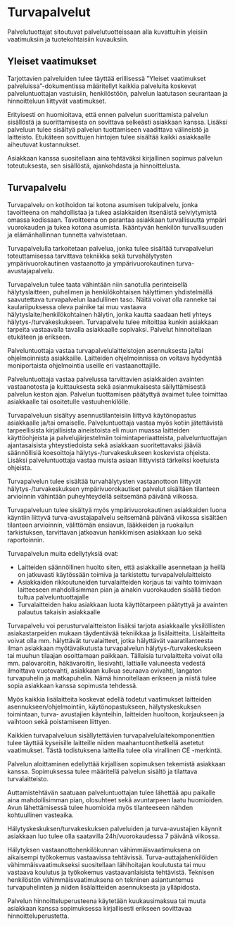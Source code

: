 # Turvapalvelut 
Palvelutuottajat sitoutuvat palvelutuotteissaan alla kuvattuihin yleisiin vaatimuksiin ja tuotekohtaisiin kuvauksiin.


## Yleiset vaatimukset

Tarjottavien palveluiden tulee täyttää erillisessä ”Yleiset vaatimukset palveluissa”-dokumentissa määritellyt kaikkia palveluita koskevat palveluntuottajan vastuisiin, henkilöstöön, palvelun laatutason seurantaan ja hinnoitteluun liittyvät vaatimukset.

Erityisesti on huomioitava, että ennen palvelun suorittamista palvelun sisällöstä ja suorittamisesta on sovittava selkeästi asiakkaan kanssa. Lisäksi palveluun tulee sisältyä palvelun tuottamiseen vaadittava välineistö ja laitteisto. Etukäteen sovittujen hintojen tulee sisältää kaikki asiakkaalle aiheutuvat kustannukset.

Asiakkaan kanssa suositellaan aina tehtäväksi kirjallinen sopimus palvelun toteutuksesta, sen sisällöstä, ajankohdasta ja hinnoittelusta.

## Turvapalvelu

Turvapalvelu on kotihoidon tai kotona asumisen tukipalvelu, jonka tavoitteena on mahdollistaa ja tukea asiakkaiden itsenäistä selviytymistä omassa kodissaan. Tavoitteena on parantaa asiakkaan turvallisuutta ympäri vuorokauden ja tukea kotona asumista. Ikääntyvän henkilön turvallisuuden ja elämänhallinnan tunnetta vahvistetaan.

Turvapalvelulla tarkoitetaan palvelua, jonka tulee sisältää turvapalvelun toteuttamisessa tarvittava tekniikka sekä turvahälytysten ympärivuorokautinen vastaanotto ja ympärivuorokautinen turva-avustajapalvelu.

Turvapalvelun tulee taata vähintään niin sanotulla perinteisellä hälytyslaitteen, puhelimen ja henkilökohtaisen hälyttimen yhdistelmällä saavutettava turvapalvelun laadullinen taso. Näitä voivat olla ranneke tai kaulariipuksessa oleva painike tai muu vastaava hälytyslaite/henkilökohtainen hälytin, jonka kautta saadaan heti yhteys hälytys-/turvakeskukseen. Turvapalvelu tulee mitoittaa kunkin asiakkaan tarpeita vastaavalla tavalla asiakkaalle sopivaksi. Palvelut hinnoitellaan etukäteen ja erikseen.

Palveluntuottaja vastaa turvapalvelulaitteistojen asennuksesta ja/tai ohjelmoinnista asiakkaille. Laitteiden ohjelmoinnissa on voitava hyödyntää moniportaista ohjelmointia useille eri vastaanottajille.

Palveluntuottaja vastaa palvelussa tarvittavien asiakkaiden avainten vastaanotosta ja kuittauksesta sekä asianmukaisesta säilyttämisestä palvelun keston ajan.  Palvelun tuottamisen päätyttyä avaimet tulee toimittaa asiakkaalle tai osoitetulle vastuuhenkilölle.

Turvapalveluun sisältyy asennustilanteisiin liittyvä käytönopastus asiakkaalle ja/tai omaiselle. Palveluntuottaja vastaa myös kotiin jätettävistä tarpeellisista kirjallisista aineistoista eli muun muassa laitteiden käyttöohjeista ja palvelujärjestelmän toimintaperiaatteista, palveluntuottajan ajantasaisista yhteystiedoista sekä asiakkaan suoritettavaksi jääviä säännöllisiä koesoittoja hälytys-/turvakeskukseen koskevista ohjeista. Lisäksi palveluntuottaja vastaa muista asiaan liittyvistä tärkeiksi koetuista ohjeista.

Turvapalvelun tulee sisältää turvahälytysten vastaanottoon liittyvät hälytys-/turvakeskuksen ympärivuorokautiset palvelut sisältäen tilanteen arvioinnin vähintään puheyhteydellä seitsemänä päivänä viikossa.

Turvapalveluun tulee sisältyä myös ympärivuorokautinen asiakkaiden luona käyntiin liittyvä turva-avustajapalvelu seitsemänä päivänä viikossa sisältäen tilanteen arvioinnin, välittömän ensiavun, lääkkeiden ja ruokailun tarkistuksen, tarvittavan jatkoavun hankkimisen asiakkaan luo sekä raportoinnin.

Turvapalvelun muita edellytyksiä ovat:

* Laitteiden säännöllinen huolto siten, että asiakkaille asennetaan ja heillä on jatkuvasti käytössään toimiva ja tarkistettu turvapalvelulaitteisto
* Asiakkaiden rikkoutuneiden turvalaitteiden korjaus tai vaihto toimivaan laitteeseen mahdollisimman pian ja ainakin vuorokauden sisällä tiedon tultua palveluntuottajalle
* Turvalaitteiden haku asiakkaan luota käyttötarpeen päätyttyä ja avainten palautus takaisin asiakkaalle

Turvapalvelu voi perusturvalaitteiston lisäksi tarjota asiakkaalle yksilöllisten asiakastarpeiden mukaan täydentävää tekniikkaa ja lisälaitteita. Lisälaitteita voivat olla mm. hälyttävät turvalaitteet, jotka hälyttävät vaaratilanteesta ilman asiakkaan myötävaikutusta turvapalvelun hälytys-/turvakeskukseen tai muuhun tilaajan osoittamaan paikkaan. Tällaisia turvalaitteita voivat olla mm. palovaroitin, häkävaroitin, liesivahti, lattialle valuneesta vedestä ilmoittava vuotovahti, asiakkaan kulkua seuraava ovivahti, langaton turvapuhelin ja matkapuhelin. Nämä hinnoitellaan erikseen ja niistä tulee sopia asiakkaan kanssa sopimusta tehdessä.

Myös kaikkia lisälaitteita koskevat edellä todetut vaatimukset laitteiden asennukseen/ohjelmointiin, käytönopastukseen, hälytyskeskuksen toimintaan, turva- avustajien käynteihin, laitteiden huoltoon, korjaukseen ja vaihtoon sekä poistamiseen liittyen.

Kaikkien turvapalveluun sisällytettävien turvapalvelulaitekomponenttien tulee täyttää kyseisille laitteille niiden maahantuontihetkellä asetetut vaatimukset. Tästä todistuksena laitteilla tulee olla virallinen CE -merkintä.

Palvelun aloittaminen edellyttää kirjallisen sopimuksen tekemistä asiakkaan kanssa. Sopimuksessa tulee määritellä palvelun sisältö ja tilattava turvalaitteisto.

Auttamistehtävän saatuaan palveluntuottajan tulee lähettää apu paikalle aina mahdollisimman pian, olosuhteet sekä avuntarpeen laatu huomioiden. Avun lähettämisessä tulee huomioida myös tilanteeseen nähden kohtuullinen vasteaika.

Hälytyskeskuksen/turvakeskuksen palveluiden ja turva-avustajien käynnit asiakkaan luo tulee olla saatavilla 24h/vuorokaudessa 7 päivänä viikossa.

Hälytyksen vastaanottohenkilökunnan vähimmäisvaatimuksena on aikaisempi työkokemus vastaavissa tehtävissä. Turva-auttajahenkilöiden vähimmäisvaatimukseksi suositellaan lähihoitajan koulutusta tai muu vastaava koulutus ja työkokemus vastaavanlaisista tehtävistä. Teknisen henkilöstön vähimmäisvaatimuksena on tekninen asiantuntemus turvapuhelinten ja niiden lisälaitteiden asennuksesta ja ylläpidosta.

Palvelun hinnoitteluperusteena käytetään kuukausimaksua tai muuta asiakkaan kanssa sopimuksessa kirjallisesti erikseen sovittavaa hinnoitteluperustetta.
